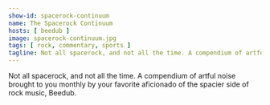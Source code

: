 ```yaml
---
show-id: spacerock-continuum
name: The Spacerock Continuum
hosts: [ beedub ]
image: spacerock-continuum.jpg
tags: [ rock, commentary, sports ]
tagline: Not all spacerock, and not all the time. A compendium of artful noise brought to you monthly by your favorite aficionado of the spacier side of rock music, Beedub.
---
```


Not all spacerock, and not all the time. A compendium of artful noise brought to you monthly by your favorite aficionado of the spacier side of rock music, Beedub.
